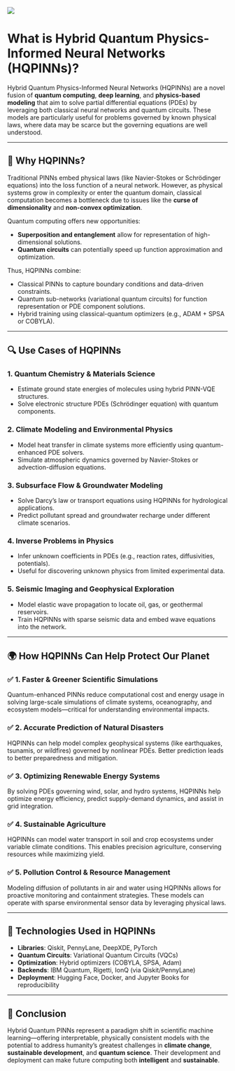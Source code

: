 
![](https://drive.google.com/file/d/1-S8Hh5HAfeMLJLYdJ-Xv-k5edVIBdzhc/view?usp=drivesdk)
# What is Hybrid Quantum Physics-Informed Neural Networks (HQPINNs)?

Hybrid Quantum Physics-Informed Neural Networks (HQPINNs) are a novel fusion of **quantum computing**, **deep learning**, and **physics-based modeling** that aim to solve partial differential equations (PDEs) by leveraging both classical neural networks and quantum circuits. These models are particularly useful for problems governed by known physical laws, where data may be scarce but the governing equations are well understood.

---

## 📘 Why HQPINNs?

Traditional PINNs embed physical laws (like Navier-Stokes or Schrödinger equations) into the loss function of a neural network. However, as physical systems grow in complexity or enter the quantum domain, classical computation becomes a bottleneck due to issues like the **curse of dimensionality** and **non-convex optimization**.

Quantum computing offers new opportunities:
- **Superposition and entanglement** allow for representation of high-dimensional solutions.
- **Quantum circuits** can potentially speed up function approximation and optimization.

Thus, HQPINNs combine:
- Classical PINNs to capture boundary conditions and data-driven constraints.
- Quantum sub-networks (variational quantum circuits) for function representation or PDE component solutions.
- Hybrid training using classical-quantum optimizers (e.g., ADAM + SPSA or COBYLA).

---

## 🔍 Use Cases of HQPINNs

### 1. **Quantum Chemistry & Materials Science**
- Estimate ground state energies of molecules using hybrid PINN-VQE structures.
- Solve electronic structure PDEs (Schrödinger equation) with quantum components.

### 2. **Climate Modeling and Environmental Physics**
- Model heat transfer in climate systems more efficiently using quantum-enhanced PDE solvers.
- Simulate atmospheric dynamics governed by Navier-Stokes or advection-diffusion equations.

### 3. **Subsurface Flow & Groundwater Modeling**
- Solve Darcy’s law or transport equations using HQPINNs for hydrological applications.
- Predict pollutant spread and groundwater recharge under different climate scenarios.

### 4. **Inverse Problems in Physics**
- Infer unknown coefficients in PDEs (e.g., reaction rates, diffusivities, potentials).
- Useful for discovering unknown physics from limited experimental data.

### 5. **Seismic Imaging and Geophysical Exploration**
- Model elastic wave propagation to locate oil, gas, or geothermal reservoirs.
- Train HQPINNs with sparse seismic data and embed wave equations into the network.

---

## 🌍 How HQPINNs Can Help Protect Our Planet

### ✅ 1. **Faster & Greener Scientific Simulations**
Quantum-enhanced PINNs reduce computational cost and energy usage in solving large-scale simulations of climate systems, oceanography, and ecosystem models—critical for understanding environmental impacts.

### ✅ 2. **Accurate Prediction of Natural Disasters**
HQPINNs can help model complex geophysical systems (like earthquakes, tsunamis, or wildfires) governed by nonlinear PDEs. Better prediction leads to better preparedness and mitigation.

### ✅ 3. **Optimizing Renewable Energy Systems**
By solving PDEs governing wind, solar, and hydro systems, HQPINNs help optimize energy efficiency, predict supply-demand dynamics, and assist in grid integration.

### ✅ 4. **Sustainable Agriculture**
HQPINNs can model water transport in soil and crop ecosystems under variable climate conditions. This enables precision agriculture, conserving resources while maximizing yield.

### ✅ 5. **Pollution Control & Resource Management**
Modeling diffusion of pollutants in air and water using HQPINNs allows for proactive monitoring and containment strategies. These models can operate with sparse environmental sensor data by leveraging physical laws.

---

## 🔧 Technologies Used in HQPINNs

- **Libraries**: Qiskit, PennyLane, DeepXDE, PyTorch
- **Quantum Circuits**: Variational Quantum Circuits (VQCs)
- **Optimization**: Hybrid optimizers (COBYLA, SPSA, Adam)
- **Backends**: IBM Quantum, Rigetti, IonQ (via Qiskit/PennyLane)
- **Deployment**: Hugging Face, Docker, and Jupyter Books for reproducibility

---

## 🧭 Conclusion

Hybrid Quantum PINNs represent a paradigm shift in scientific machine learning—offering interpretable, physically consistent models with the potential to address humanity’s greatest challenges in **climate change**, **sustainable development**, and **quantum science**. Their development and deployment can make future computing both **intelligent** and **sustainable**.

